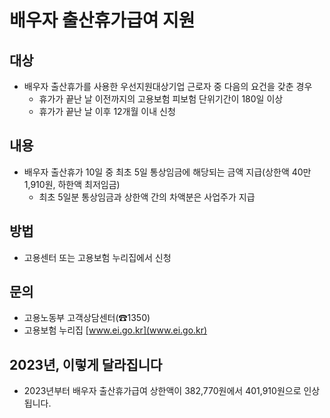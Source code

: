 # 배우자 출산휴가급여 지원

## 대상
- 배우자 출산휴가를 사용한 우선지원대상기업 근로자 중 다음의 요건을 갖춘 경우
  * 휴가가 끝난 날 이전까지의 고용보험 피보험 단위기간이 180일 이상
  * 휴가가 끝난 날 이후 12개월 이내 신청

## 내용
- 배우자 출산휴가 10일 중 최초 5일 통상임금에 해당되는 금액 지급(상한액 40만 1,910원, 하한액 최저임금)
  * 최초 5일분 통상임금과 상한액 간의 차액분은 사업주가 지급

## 방법
- 고용센터 또는 고용보험 누리집에서 신청

## 문의
- 고용노동부 고객상담센터(☎1350)
- 고용보험 누리집 [www.ei.go.kr](www.ei.go.kr)

## 2023년, 이렇게 달라집니다
- 2023년부터 배우자 출산휴가급여 상한액이 382,770원에서 401,910원으로 인상됩니다.
